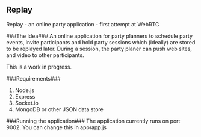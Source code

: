 
## Replay

Replay - an online party application - first attempt at WebRTC

###The Idea###
An online application for party planners to schedule party events, invite 
participants and hold party sessions which (ideally) are stored to be 
replayed later. During a session, the party planer can push web sites, 
and video to other participants.

This is a work in progress.

###Requirements###
1. Node.js 
2. Express
3. Socket.io
4. MongoDB or other JSON data store

###Running the application###
The application currently runs on port 9002. You can change this in app/app.js
